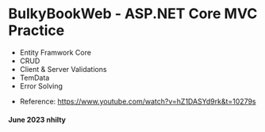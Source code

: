 # BulkyBookWeb - ASP.NET Core MVC Practice 
- Entity Framwork Core
- CRUD
- Client & Server Validations
- TemData
- Error Solving

* Reference: https://www.youtube.com/watch?v=hZ1DASYd9rk&t=10279s

#### June 2023 nhilty
